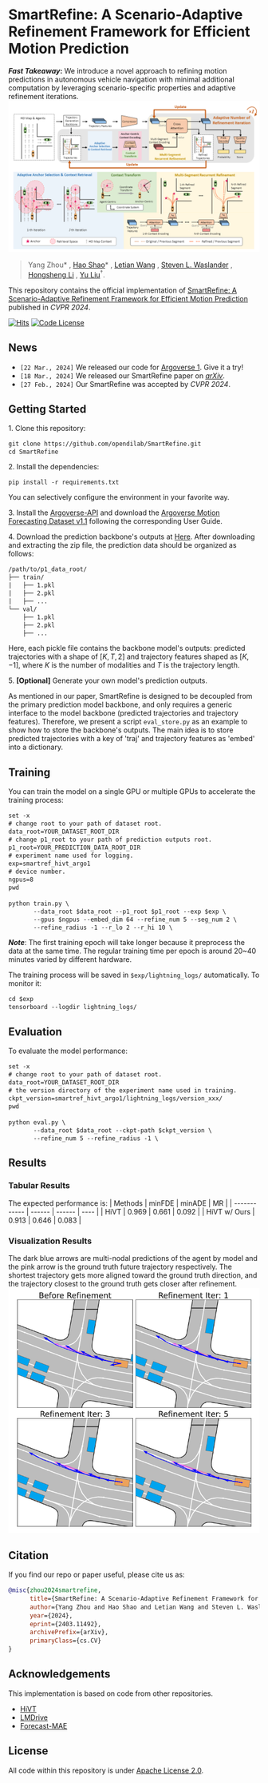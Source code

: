 # SmartRefine: A Scenario-Adaptive Refinement Framework for Efficient Motion Prediction

**_Fast Takeaway_:** We introduce a novel approach to refining motion predictions in autonomous vehicle navigation with minimal additional computation by leveraging scenario-specific properties and adaptive refinement iterations.
![pipeline](assets/pipeline.png)
> Yang Zhou\* , [Hao Shao](http://hao-shao.com/)\* , [Letian Wang](https://letianwang0.wixsite.com/myhome) , [Steven L. Waslander](https://www.trailab.utias.utoronto.ca/stevenwaslander) , [Hongsheng Li](http://www.ee.cuhk.edu.hk/~hsli/) , [Yu Liu](https://liuyu.us/)$^\dagger$.

This repository contains the official implementation of [SmartRefine: A Scenario-Adaptive Refinement Framework for Efficient Motion Prediction](https://arxiv.org/abs/2403.11492) published in _CVPR 2024_.

[![Hits](https://hits.seeyoufarm.com/api/count/incr/badge.svg?url=https%3A%2F%2Fgithub.com%2Fopendilab%2FSmartRefine%2F&count_bg=%2379C83D&title_bg=%23555555&icon=&icon_color=%23E7E7E7&title=hits&edge_flat=false)](https://hits.seeyoufarm.com)
[![Code License](https://img.shields.io/badge/Code%20License-Apache_2.0-green.svg)](https://github.com/tatsu-lab/stanford_alpaca/blob/main/LICENSE)

## News
- `[22 Mar., 2024]` We released our code for [Argoverse 1](https://github.com/argoverse/argoverse-api). Give it a try!
- `[18 Mar., 2024]` We released our SmartRefine paper on [<u>_arXiv_</u>](https://arxiv.org/abs/2403.11492).
- `[27 Feb., 2024]` Our SmartRefine was accepted by _CVPR 2024_.

## Getting Started
1\. Clone this repository:
```
git clone https://github.com/opendilab/SmartRefine.git
cd SmartRefine
```
2\. Install the dependencies:
```
pip install -r requirements.txt
```
You can selectively configure the environment in your favorite way.

3\. Install the [Argoverse-API]() and download the [Argoverse Motion Forecasting Dataset v1.1](https://www.argoverse.org/av1.html) following the corresponding User Guide.

4\. Download the prediction backbone's outputs at [Here](https://openxlab.org.cn/datasets/kmzy99/SmartRefine/tree/main/prediction_data). After downloading and extracting the zip file, the prediction data should be organized as follows:
```
/path/to/p1_data_root/
├── train/
|   ├── 1.pkl
|   ├── 2.pkl
|   ├── ...
└── val/
    ├── 1.pkl
    ├── 2.pkl
    ├── ...
```
Here, each pickle file contains the backbone model's outputs: predicted trajectories with a shape of $[K, T, 2]$ and trajectory features shaped as $[K, -1]$, where $K$ is the number of modalities and $T$ is the trajectory length.

5\. **[Optional]** Generate your own model's prediction outputs.

As mentioned in our paper, SmartRefine is designed to be decoupled from the primary prediction model backbone, and only requires a generic interface to the model backbone (predicted trajectories and trajectory features). Therefore, we present a script `eval_store.py` as an example to show how to store the backbone's outputs. The main idea is to store predicted trajectories with a key of 'traj' and trajectory features as 'embed' into a dictionary.

## Training
You can train the model on a single GPU or multiple GPUs to accelerate the training process:
```
set -x
# change root to your path of dataset root.
data_root=YOUR_DATASET_ROOT_DIR
# change p1_root to your path of prediction outputs root.
p1_root=YOUR_PREDICTION_DATA_ROOT_DIR
# experiment name used for logging.
exp=smartref_hivt_argo1
# device number.
ngpus=8
pwd

python train.py \
       --data_root $data_root --p1_root $p1_root --exp $exp \
       --gpus $ngpus --embed_dim 64 --refine_num 5 --seg_num 2 \
       --refine_radius -1 --r_lo 2 --r_hi 10 \
```
**_Note_**: The first training epoch will take longer because it preprocess the data at the same time. The regular training time per epoch is around 20~40 minutes varied by different hardware.

The training process will be saved in `$exp/lightning_logs/` automatically. To monitor it:
```
cd $exp
tensorboard --logdir lightning_logs/
```

## Evaluation
To evaluate the model performance:
```
set -x
# change root to your path of dataset root.
data_root=YOUR_DATASET_ROOT_DIR
# the version directory of the experiment name used in training.
ckpt_version=smartref_hivt_argo1/lightning_logs/version_xxx/
pwd

python eval.py \
       --data_root $data_root --ckpt-path $ckpt_version \
       --refine_num 5 --refine_radius -1 \
```
## Results
### Tabular Results
The expected performance is:
| Methods      | minFDE | minADE | MR   |
| ------------ | ------ | ------ | ---- |
| HiVT         | 0.969   | 0.661   | 0.092 |
| HiVT w/ Ours | 0.913   | 0.646   | 0.083 |
### Visualization Results
The dark blue arrows are multi-nodal predictions of the agent by model and the pink arrow is the ground truth future trajectory respectively. The shortest trajectory gets more aligned toward the ground truth direction, and the trajectory closest to the ground truth gets closer after refinement.
![vis](assets/visualization.png)

## Citation
If you find our repo or paper useful, please cite us as:

```bibtex
@misc{zhou2024smartrefine,
      title={SmartRefine: A Scenario-Adaptive Refinement Framework for Efficient Motion Prediction}, 
      author={Yang Zhou and Hao Shao and Letian Wang and Steven L. Waslander and Hongsheng Li and Yu Liu},
      year={2024},
      eprint={2403.11492},
      archivePrefix={arXiv},
      primaryClass={cs.CV}
}
```

## Acknowledgements

This implementation is based on code from other repositories.
- [HiVT](https://github.com/ZikangZhou/HiVT)
- [LMDrive](https://github.com/opendilab/LMDrive)
- [Forecast-MAE](https://github.com/jchengai/forecast-mae)

## License

All code within this repository is under [Apache License 2.0](https://www.apache.org/licenses/LICENSE-2.0).